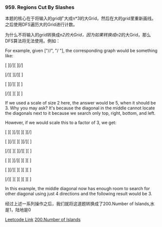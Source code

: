 ### 959. Regions Cut By Slashes

本题的核心在于将输入的grid扩大成n*3的大Grid，然后在大的grid里重新画线。之后使用DFS遍历大的Grid进行计数。

为什么不将输入的grid转换成n*2的大Grid，因为如果转换成n*2的大Grid，那么DFS算法将无法使用。例如：

For example, given ["//", "/ "], the corresponding graph would be something like:

[ ][/][ ][/]


[/][ ][/][ ]


[ ][/][ ][ ]


[/][ ][ ][ ]

If we used a scale of size 2 here, the answer would be 5, when it should be 3. Why you may ask? It's because the diagonal in the middle cannot locate the diagonals next to it because we search only top, right, bottom, and left. 

However, if we would scale this to a factor of 3, we get:

[ ][ ][/][ ][ ][/]


[ ][/][ ][ ][/][ ]


[/][ ][ ][/][ ][ ]


[ ][ ][/][ ][ ][ ]


[ ][/][ ][ ][ ][ ]


[/][ ][ ][ ][ ][ ]

In this example, the middle diagonal now has enough room to search for other diagonal using just 4 directions and the following result would be 3.

经过上述一系列操作之后，我们就将这道题转换成了200.Number of Islands,水是1，陆地是0

[Leetcode Link](https://leetcode.com/problems/regions-cut-by-slashes/)
[200.Number of Islands](https://leetcode.com/problems/number-of-islands/)
